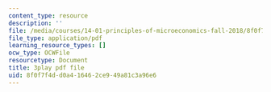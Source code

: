 ```yaml
---
content_type: resource
description: ''
file: /media/courses/14-01-principles-of-microeconomics-fall-2018/8f0f7f4dd0a416462ce949a81c3a96e6_TSYNHb6YBEE.pdf
file_type: application/pdf
learning_resource_types: []
ocw_type: OCWFile
resourcetype: Document
title: 3play pdf file
uid: 8f0f7f4d-d0a4-1646-2ce9-49a81c3a96e6
---
```

